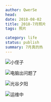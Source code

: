```yaml
---
author: QwerSe
head:
date: 2018-08-02
title: 2018-7月照片
tags: 照片

category: life
status: publish
summary: 7月真的热
---
```

![小侄子](http://ww1.sinaimg.cn/large/ab318c02gy1ftvl6iu0ubj22o03k0kdg.jpg)

![电脑出问题了](http://ww1.sinaimg.cn/large/ab318c02gy1ftvl6qjv6pj22bs3401kx.jpg)

![光谷夕阳](http://ww1.sinaimg.cn/large/ab318c02gy1ftvl6vwajkj22bs340qrf.jpg)

![运维中](http://ww1.sinaimg.cn/large/ab318c02gy1ftvl73lcwfj22bs340kj6.jpg)